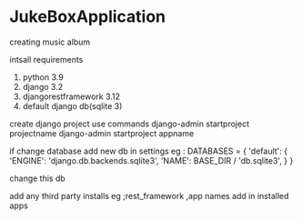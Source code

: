 # JukeBoxApplication
creating music album

intsall requirements 
1) python 3.9
2) django 3.2
3) djangorestframework 3.12
4) default django db(sqlite 3)


create django project use commands
  django-admin startproject projectname
  django-admin startproject appname
  
  if change database add new db in settings 
     eg :
     DATABASES = {
    'default': {
        'ENGINE': 'django.db.backends.sqlite3',
        'NAME': BASE_DIR / 'db.sqlite3',
    }
}

change this db

add any third party installs eg ;rest_framework ,app names
add in installed apps 

